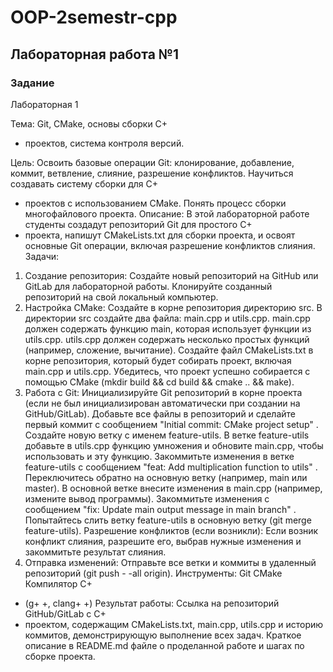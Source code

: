 # OOP-2semestr-cpp

## Лабораторная работа №1

### Задание

Лабораторная 1

Тема: Git, CMake, основы сборки C+
+ проектов, система контроля
версий.

Цель:
Освоить базовые операции Git: клонирование, добавление, коммит,
ветвление, слияние, разрешение конфликтов.
Научиться создавать систему сборки для C+
+ проектов с
использованием CMake.
Понять процесс сборки многофайлового проекта.
Описание:
В этой лабораторной работе студенты создадут репозиторий Git для
простого C+
+ проекта, напишут CMakeLists.txt для сборки проекта, и
освоят основные Git операции, включая разрешение конфликтов
слияния.
Задачи:
1. Создание репозитория:
Создайте новый репозиторий на GitHub или GitLab для
лабораторной работы.
Клонируйте созданный репозиторий на свой локальный компьютер.
2. Настройка CMake:
Создайте в корне репозитория директорию src.
В директории src создайте два файла: main.cpp и utils.cpp.
main.cpp должен содержать функцию main, которая использует
функции из utils.cpp.
utils.cpp должен содержать несколько простых функций
(например, сложение, вычитание).
Создайте файл CMakeLists.txt в корне репозитория, который
будет собирать проект, включая main.cpp и utils.cpp.
Убедитесь, что проект успешно собирается с помощью CMake
(mkdir build && cd build && cmake .. && make).
3. Работа с Git:
Инициализируйте Git репозиторий в корне проекта (если не был
инициализирован автоматически при создании на GitHub/GitLab).
Добавьте все файлы в репозиторий и сделайте первый коммит с
сообщением "Initial commit: CMake project setup"
.
Создайте новую ветку с именем feature-utils.
В ветке feature-utils добавьте в utils.cpp функцию умножения и
обновите main.cpp, чтобы использовать и эту функцию.
Закоммитьте изменения в ветке feature-utils с сообщением
"feat: Add multiplication function to utils"
.
Переключитесь обратно на основную ветку (например, main или
master).
В основной ветке внесите изменения в main.cpp (например,
измените вывод программы). Закоммитьте изменения с сообщением
"fix: Update main output message in main branch"
.
Попытайтесь слить ветку feature-utils в основную ветку (git
merge feature-utils).
Разрешение конфликтов (если возникли): Если возник конфликт
слияния, разрешите его, выбрав нужные изменения и закоммитьте
результат слияния.
4. Отправка изменений:
Отправьте все ветки и коммиты в удаленный репозиторий (git
push -
-all origin).
Инструменты:
Git
CMake
Компилятор C+
+ (g+
+, clang+
+)
Результат работы:
Ссылка на репозиторий GitHub/GitLab с C+
+ проектом, содержащим
CMakeLists.txt, main.cpp, utils.cpp и историю коммитов,
демонстрирующую выполнение всех задач.
Краткое описание в README.md файле о проделанной работе и шагах
по сборке проекта.